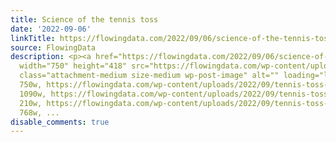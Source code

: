 ```yaml
---
title: Science of the tennis toss
date: '2022-09-06'
linkTitle: https://flowingdata.com/2022/09/06/science-of-the-tennis-toss/
source: FlowingData
description: <p><a href="https://flowingdata.com/2022/09/06/science-of-the-tennis-toss/"><img
  width="750" height="418" src="https://flowingdata.com/wp-content/uploads/2022/09/tennis-toss-750x418.png"
  class="attachment-medium size-medium wp-post-image" alt="" loading="lazy" srcset="https://flowingdata.com/wp-content/uploads/2022/09/tennis-toss-750x418.png
  750w, https://flowingdata.com/wp-content/uploads/2022/09/tennis-toss-1090x607.png
  1090w, https://flowingdata.com/wp-content/uploads/2022/09/tennis-toss-210x117.png
  210w, https://flowingdata.com/wp-content/uploads/2022/09/tennis-toss-768x428.png
  768w, ...
disable_comments: true
---
```

<p><a href="https://flowingdata.com/2022/09/06/science-of-the-tennis-toss/"><img width="750" height="418" src="https://flowingdata.com/wp-content/uploads/2022/09/tennis-toss-750x418.png" class="attachment-medium size-medium wp-post-image" alt="" loading="lazy" srcset="https://flowingdata.com/wp-content/uploads/2022/09/tennis-toss-750x418.png 750w, https://flowingdata.com/wp-content/uploads/2022/09/tennis-toss-1090x607.png 1090w, https://flowingdata.com/wp-content/uploads/2022/09/tennis-toss-210x117.png 210w, https://flowingdata.com/wp-content/uploads/2022/09/tennis-toss-768x428.png 768w, ...